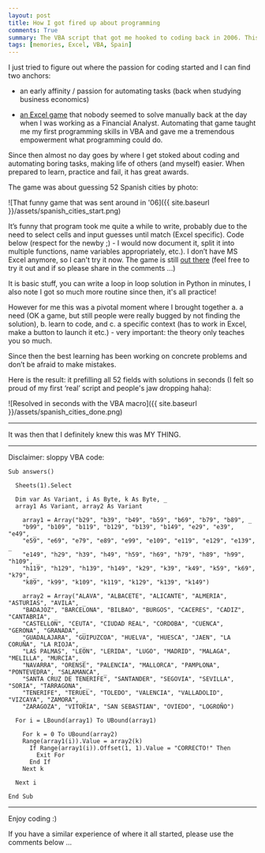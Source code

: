 ```yaml
---
layout: post
title: How I got fired up about programming 
comments: True
summary: The VBA script that got me hooked to coding back in 2006. This is a fun story to read and probably some of you programmers out there recognize the iniial spark of passion for the craft. Enjoy!
tags: [memories, Excel, VBA, Spain]
---
```


I just tried to figure out where the passion for coding started and I can find two anchors:

* an early affinity / passion for automating tasks (back when studying business economics)

* [an Excel game](http://juegosexcel.com/foro/viewtopic.php?t=6396) that nobody seemed to solve manually back at the day when I was working as a Financial Analyst. Automating that game taught me my first programming skills in VBA and gave me a tremendous empowerment what programming could do.

Since then almost no day goes by where I get stoked about coding and automating boring tasks, making life of others (and myself) easier. When prepared to learn, practice and fail, it has great awards.

The game was about guessing 52 Spanish cities by photo:

![That funny game that was sent around in '06]({{ site.baseurl }}/assets/spanish_cities_start.png)

It’s funny that program took me quite a while to write, probably due to the need to select cells and input guesses until match (Excel specific). Code below (respect for the newby ;) - I would now document it, split it into multiple functions, name variables appropriately, etc.). I don’t have MS Excel anymore, so I can't try it now. The game is still [out there](http://juegosexcel.com/descargas/?did=280) (feel free to try it out and if so please share in the comments ...)

It is basic stuff, you can write a loop in loop solution in Python in minutes, I also note I got so much more routine since then, it's all practice!  

However for me this was a pivotal moment where I brought together a. a need (OK a game, but still people were really bugged by not finding the solution), b. learn to code, and c. a specific context (has to work in Excel, make a button to launch it etc.) - very important: the theory only teaches you so much. 

Since then the best learning has been working on concrete problems and don’t be afraid to make mistakes.

Here is the result: it prefilling all 52 fields with solutions in seconds (I felt so proud of my first ‘real’ script and people's jaw dropping haha):

![Resolved in seconds with the VBA macro]({{ site.baseurl }}/assets/spanish_cities_done.png)

---

It was then that I definitely knew this was MY THING.

---

Disclaimer: sloppy VBA code:

    Sub answers() 

      Sheets(1).Select

      Dim var As Variant, i As Byte, k As Byte, _
      array1 As Variant, array2 As Variant

        array1 = Array("b29", "b39", "b49", "b59", "b69", "b79", "b89", _ 
        "b99", "b109", "b119", "b129", "b139", "b149", "e29", "e39", "e49", _
        "e59", "e69", "e79", "e89", "e99", "e109", "e119", "e129", "e139", _ 
        "e149", "h29", "h39", "h49", "h59", "h69", "h79", "h89", "h99", "h109", _
        "h119", "h129", "h139", "h149", "k29", "k39", "k49", "k59", "k69", "k79", _ 
        "k89", "k99", "k109", "k119", "k129", "k139", "k149")
        
        array2 = Array("ALAVA", "ALBACETE", "ALICANTE", "ALMERIA", "ASTURIAS", "AVILA", _ 
        "BADAJOZ", "BARCELONA", "BILBAO", "BURGOS", "CACERES", "CADIZ", "CANTABRIA", _
        "CASTELLON", "CEUTA", "CIUDAD REAL", "CORDOBA", "CUENCA", "GERONA", "GRANADA", _ 
        "GUADALAJARA", "GUIPUZCOA", "HUELVA", "HUESCA", "JAEN", "LA CORUÑA", "LA RIOJA", _
        "LAS PALMAS", "LEON", "LERIDA", "LUGO", "MADRID", "MALAGA", "MELILLA", "MURCIA", _ 
        "NAVARRA", "ORENSE", "PALENCIA", "MALLORCA", "PAMPLONA", "PONTEVEDRA", "SALAMANCA", _
        "SANTA CRUZ DE TENERIFE", "SANTANDER", "SEGOVIA", "SEVILLA", "SORIA", "TARRAGONA", _ 
        "TENERIFE", "TERUEL", "TOLEDO", "VALENCIA", "VALLADOLID", "VIZCAYA", "ZAMORA", _
        "ZARAGOZA", "VITORIA", "SAN SEBASTIAN", "OVIEDO", "LOGROÑO") 
        
      For i = LBound(array1) To UBound(array1)
          
        For k = 0 To UBound(array2)
        Range(array1(i)).Value = array2(k)
          If Range(array1(i)).Offset(1, 1).Value = "CORRECTO!" Then
            Exit For 
          End If
        Next k

      Next i

    End Sub


---

Enjoy coding :)

If you have a similar experience of where it all started, please use the comments below ...
